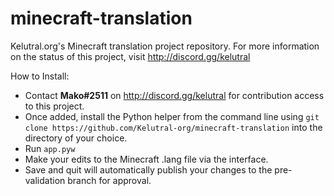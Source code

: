 # minecraft-translation
Kelutral.org's Minecraft translation project repository. For more information on the status of this project, visit http://discord.gg/kelutral

How to Install:
- Contact **Mako#2511** on http://discord.gg/kelutral for contribution access to this project.
- Once added, install the Python helper from the command line using `git clone https://github.com/Kelutral-org/minecraft-translation` into the directory of your choice.
- Run `app.pyw`
- Make your edits to the Minecraft .lang file via the interface.
- Save and quit will automatically publish your changes to the pre-validation branch for approval.
